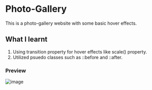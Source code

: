 # Photo-Gallery
This is a photo-gallery website with some basic hover effects.
## What I learnt
1) Using transition property for hover effects like scale() property. 
2) Utilized psuedo classes such as ::before and ::after.

### Preview
![image](https://user-images.githubusercontent.com/78952955/140651750-9972bc19-5bd5-40cd-956d-cee2bfa743e0.png)
